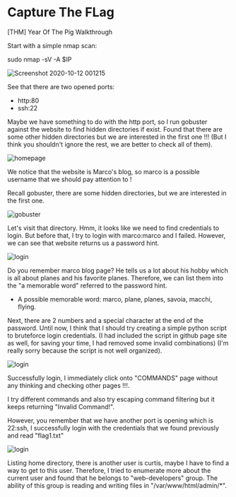 # Capture The FLag
[THM] Year Of The Pig Walkthrough

Start with a simple nmap scan:

sudo nmap -sV -A $IP

![Screenshot 2020-10-12 001215](https://user-images.githubusercontent.com/72692401/95679646-fb9fb780-0c1f-11eb-9c54-bb4e65bbe84f.png)


See that there are two opened ports: 
- http:80
- ssh:22

Maybe we have something to do with the http port, so I run gobuster against the website to find hidden directories if exist. Found that there are some other hidden directories but we are interested in the first one !!! (But I think you shouldn't ignore the rest, we are better to check all of them).

![homepage](https://user-images.githubusercontent.com/72692401/95679871-571e7500-0c21-11eb-98e5-cf590d279e00.png)

We notice that the website is Marco's blog, so marco is a possible username that we should pay attention to !

Recall gobuster, there are some hidden directories, but we are interested in the first one.

![gobuster](https://user-images.githubusercontent.com/72692401/95679743-9c8e7280-0c20-11eb-9813-eab78537d097.png)

Let's visit that directory. Hmm, it looks like we need to find credentials to login. But before that, I try to login with marco:marco and I failed. However, we can see that website returns us a password hint.

![login](https://user-images.githubusercontent.com/72692401/95680061-82559400-0c22-11eb-8951-143d59d87204.png)

Do you remember marco blog page? He tells us a lot about his hobby which is all about planes and his favorite planes. Therefore, we can list them into the "a memorable word" referred to the password hint.

- A possible memorable word: marco, plane, planes, savoia, macchi, flying.

Next, there are 2 numbers and a special character at the end of the password. Until now, I think that I should try creating a simple python script to bruteforce login credentials. (I had included the script in github page site as well, for saving your time, I had removed some invalid combinations) (I'm really sorry because the script is not well organized).

![login](https://user-images.githubusercontent.com/72692401/95680440-7f0fd780-0c25-11eb-9eaf-1225623b50f7.png)

Successfully login, I immediately click onto "COMMANDS" page without any thinking and checking other pages !!!. 

I try different commands and also try escaping command filtering but it keeps returning "Invalid Command!".

However, you remember that we have another port is opening which is 22:ssh, I successfully login with the credentials that we found previously and read "flag1.txt"

![login](https://user-images.githubusercontent.com/72692401/95681024-525dbf00-0c29-11eb-8ccf-6f4390291964.png)

Listing home directory, there is another user is curtis, maybe I have to find a way to get to this user. Therefore, I tried to enumerate more about the current user and found that he belongs to "web-developers" group. The ability of this group is reading and writing files in "/var/www/html/admin/*".  












